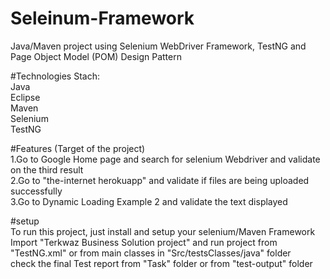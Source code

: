 # Seleinum-Framework
Java/Maven project using Selenium WebDriver Framework, TestNG and Page Object Model (POM) Design Pattern

#Technologies Stach:                                                                                               
Java                                                       
Eclipse                                                          
Maven                                                                                                      
Selenium                                                                   
TestNG                                                 

#Features (Target of the project)                                                                      
1.Go to Google Home page and search for selenium Webdriver and validate on the third result                                               
2.Go to "the-internet herokuapp" and validate if files are being uploaded successfully                                        
3.Go to Dynamic Loading Example 2 and validate the text displayed                                                                     

#setup                                                                                                     
To run this project, just install and setup your selenium/Maven Framework                                                                 
Import "Terkwaz Business Solution project" and run project from "TestNG.xml" or from main classes in "Src/testsClasses/java" folder                                   
check the final Test report from "Task" folder or from "test-output" folder                                                                   
